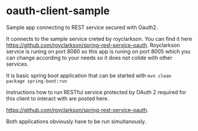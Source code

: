 # oauth-client-sample
Sample app connecting to REST service secured with Oauth2.


It connects to the sample service creted by royclarkson. You can find it here https://github.com/royclarkson/spring-rest-service-oauth.
Royclarkson service is runing on port 8080 so this app is runing on port 8005 which you can change according to your needs so it does not colide with other services.


It is basic spring boot application that can be started with 
`mvn clean package spring-boot:run`

Instructions how to run RESTful service  protected by OAuth 2 required for this client to interact with are posted here.

https://github.com/royclarkson/spring-rest-service-oauth.



Both applications obviously have to be run simultanously.


